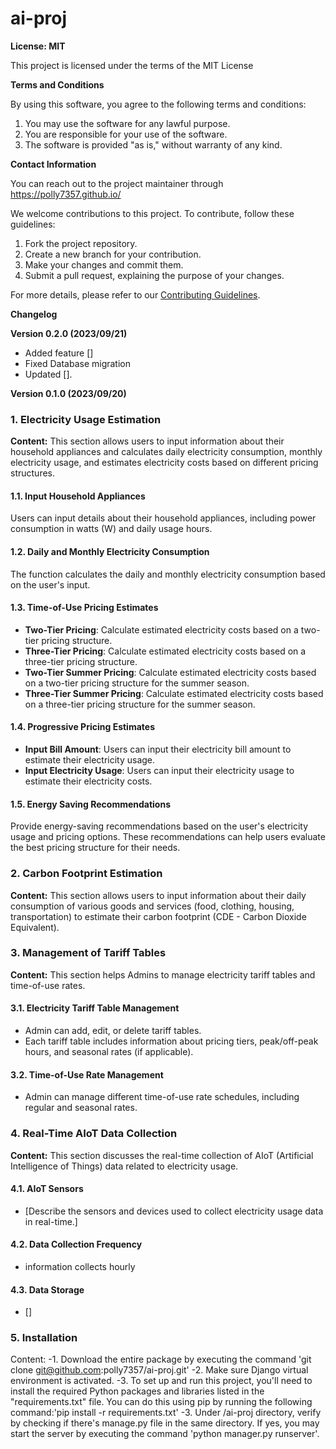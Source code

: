 # ai-proj

**License: MIT**

This project is licensed under the terms of the MIT License

**Terms and Conditions**

By using this software, you agree to the following terms and conditions:

1. You may use the software for any lawful purpose.
2. You are responsible for your use of the software.
3. The software is provided "as is," without warranty of any kind.


**Contact Information**

You can reach out to the project maintainer through https://polly7357.github.io/

We welcome contributions to this project. To contribute, follow these guidelines:

1. Fork the project repository.
2. Create a new branch for your contribution.
3. Make your changes and commit them.
4. Submit a pull request, explaining the purpose of your changes.

For more details, please refer to our [Contributing Guidelines](link-to-contributing-guidelines).

**Changelog**

**Version 0.2.0 (2023/09/21)**

- Added feature []
- Fixed Database migration
- Updated [].

**Version 0.1.0 (2023/09/20)**


### 1. Electricity Usage Estimation

**Content:**
This section allows users to input information about their household appliances and calculates daily electricity consumption, monthly electricity usage, and estimates electricity costs based on different pricing structures.

#### 1.1. Input Household Appliances
Users can input details about their household appliances, including power consumption in watts (W) and daily usage hours.

#### 1.2. Daily and Monthly Electricity Consumption
The function calculates the daily and monthly electricity consumption based on the user's input.

#### 1.3. Time-of-Use Pricing Estimates
- **Two-Tier Pricing**: Calculate estimated electricity costs based on a two-tier pricing structure.
- **Three-Tier Pricing**: Calculate estimated electricity costs based on a three-tier pricing structure.
- **Two-Tier Summer Pricing**: Calculate estimated electricity costs based on a two-tier pricing structure for the summer season.
- **Three-Tier Summer Pricing**: Calculate estimated electricity costs based on a three-tier pricing structure for the summer season.

#### 1.4. Progressive Pricing Estimates
- **Input Bill Amount**: Users can input their electricity bill amount to estimate their electricity usage.
- **Input Electricity Usage**: Users can input their electricity usage to estimate their electricity costs.

#### 1.5. Energy Saving Recommendations
Provide energy-saving recommendations based on the user's electricity usage and pricing options. These recommendations can help users evaluate the best pricing structure for their needs.

### 2. Carbon Footprint Estimation

**Content:**
This section allows users to input information about their daily consumption of various goods and services (food, clothing, housing, transportation) to estimate their carbon footprint (CDE - Carbon Dioxide Equivalent).

### 3. Management of Tariff Tables

**Content:**
This section helps Admins to manage electricity tariff tables and time-of-use rates.

#### 3.1. Electricity Tariff Table Management
- Admin can add, edit, or delete tariff tables.
- Each tariff table includes information about pricing tiers, peak/off-peak hours, and seasonal rates (if applicable).

#### 3.2. Time-of-Use Rate Management
- Admin can manage different time-of-use rate schedules, including regular and seasonal rates.

### 4. Real-Time AIoT Data Collection

**Content:**
This section discusses the real-time collection of AIoT (Artificial Intelligence of Things) data related to electricity usage.

#### 4.1. AIoT Sensors
- [Describe the sensors and devices used to collect electricity usage data in real-time.]

#### 4.2. Data Collection Frequency
- information collects hourly

#### 4.3. Data Storage
- []


### 5. Installation
Content:
-1. Download the entire package by executing the command 'git clone git@github.com:polly7357/ai-proj.git' 
-2. Make sure Django virtual environment is activated.
-3. To set up and run this project, you'll need to install the required Python packages and libraries listed in the "requirements.txt" file. You can do this using pip by running the following command:'pip install -r requirements.txt'
-3. Under /ai-proj directory, verify by checking if there's manage.py file in the same directory. If yes, you may start the server by executing the command 'python manager.py runserver'.


